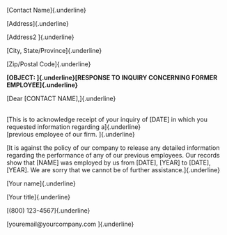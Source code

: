 [Contact Name]{.underline}

[Address]{.underline}

[Address2 ]{.underline}

[City, State/Province]{.underline}

[Zip/Postal Code]{.underline}

**[OBJECT: ]{.underline}[RESPONSE TO INQUIRY CONCERNING FORMER
EMPLOYEE]{.underline}**

[Dear \[CONTACT NAME\],]{.underline}

\
[This is to acknowledge receipt of your inquiry of \[DATE\] in which you
requested information regarding a]{.underline}\
[previous employee of our firm. ]{.underline}

[It is against the policy of our company to release any detailed
information regarding the performance of any of our previous employees.
Our records show that \[NAME\] was employed by us from \[DATE\],
\[YEAR\] to \[DATE\], \[YEAR\]. We are sorry that we cannot be of
further assistance.]{.underline}

[Your name]{.underline}

[Your title]{.underline}

[(800) 123-4567]{.underline}

[youremail\@yourcompany.com ]{.underline}
